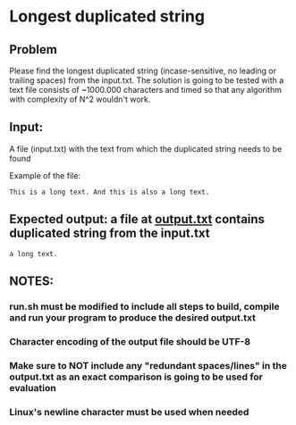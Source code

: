 # Longest duplicated string

## Problem

Please find the longest duplicated string (incase-sensitive, no leading or trailing spaces) from the input.txt. The solution is going to be tested with a text file consists of ~1000.000 characters and timed so that any algorithm with complexity of N^2 wouldn't work.

## Input:
A file (input.txt) with the text from which the duplicated string needs to be found

Example of the file:
```
This is a long text. And this is also a long text.
```

## Expected output: a file at [output.txt](output.txt) contains duplicated string from the input.txt

```
a long text.
```

## NOTES:
### run.sh must be modified to include all steps to build, compile and run your program to produce the desired output.txt
### Character encoding of the output file should be UTF-8
### Make sure to NOT include any "redundant spaces/lines" in the output.txt as an exact comparison is going to be used for evaluation
### Linux's newline character must be used when needed
